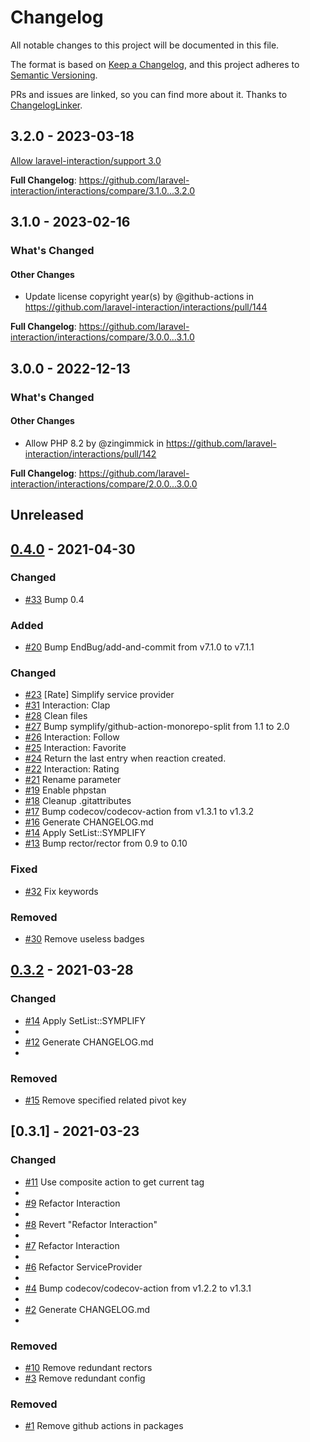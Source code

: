 # Changelog

All notable changes to this project will be documented in this file.

The format is based on [Keep a Changelog](https://keepachangelog.com/en/1.0.0/),
and this project adheres to [Semantic Versioning](https://semver.org/spec/v2.0.0.html).

PRs and issues are linked, so you can find more about it. Thanks to [ChangelogLinker](https://github.com/Symplify/ChangelogLinker).

<!-- changelog-linker -->
## 3.2.0 - 2023-03-18

<!-- Release notes generated using configuration in .github/release.yml at 3.x -->
[Allow laravel-interaction/support 3.0](https://github.com/laravel-interaction/interactions/commit/4083c1e450379fb91eb428c364cc3636e7291473)

**Full Changelog**: https://github.com/laravel-interaction/interactions/compare/3.1.0...3.2.0

## 3.1.0 - 2023-02-16

<!-- Release notes generated using configuration in .github/release.yml at 3.x -->
### What's Changed

#### Other Changes

- Update license copyright year(s) by @github-actions in https://github.com/laravel-interaction/interactions/pull/144

**Full Changelog**: https://github.com/laravel-interaction/interactions/compare/3.0.0...3.1.0

## 3.0.0 - 2022-12-13

<!-- Release notes generated using configuration in .github/release.yml at 3.x -->
### What's Changed

#### Other Changes

- Allow PHP 8.2 by @zingimmick in https://github.com/laravel-interaction/interactions/pull/142

**Full Changelog**: https://github.com/laravel-interaction/interactions/compare/2.0.0...3.0.0

## Unreleased

## [0.4.0](https://github.com/laravel-interaction/interactions/compare/0.3.2...0.4.0) - 2021-04-30

### Changed

- [#33](https://github.com/laravel-interaction/interactions/pull/33) Bump 0.4

### Added

- [#20](https://github.com/laravel-interaction/interactions/pull/20) Bump EndBug/add-and-commit from v7.1.0 to v7.1.1

### Changed

- [#23](https://github.com/laravel-interaction/interactions/pull/23) [Rate] Simplify service provider
- [#31](https://github.com/laravel-interaction/interactions/pull/31) Interaction: Clap
- [#28](https://github.com/laravel-interaction/interactions/pull/28) Clean files
- [#27](https://github.com/laravel-interaction/interactions/pull/27) Bump symplify/github-action-monorepo-split from 1.1 to 2.0
- [#26](https://github.com/laravel-interaction/interactions/pull/26) Interaction: Follow
- [#25](https://github.com/laravel-interaction/interactions/pull/25) Interaction: Favorite
- [#24](https://github.com/laravel-interaction/interactions/pull/24) Return the last entry when reaction created.
- [#22](https://github.com/laravel-interaction/interactions/pull/22) Interaction: Rating
- [#21](https://github.com/laravel-interaction/interactions/pull/21) Rename parameter
- [#19](https://github.com/laravel-interaction/interactions/pull/19) Enable phpstan
- [#18](https://github.com/laravel-interaction/interactions/pull/18) Cleanup .gitattributes
- [#17](https://github.com/laravel-interaction/interactions/pull/17) Bump codecov/codecov-action from v1.3.1 to v1.3.2
- [#16](https://github.com/laravel-interaction/interactions/pull/16) Generate CHANGELOG.md
- [#14](https://github.com/laravel-interaction/interactions/pull/14) Apply SetList::SYMPLIFY
- [#13](https://github.com/laravel-interaction/interactions/pull/13) Bump rector/rector from 0.9 to 0.10

### Fixed

- [#32](https://github.com/laravel-interaction/interactions/pull/32) Fix keywords

### Removed

- [#30](https://github.com/laravel-interaction/interactions/pull/30) Remove useless badges

## [0.3.2](https://github.com/laravel-interaction/interactions/compare/0.3.1...0.3.2) - 2021-03-28

### Changed

- [#14](https://github.com/laravel-interaction/interactions/pull/14) Apply SetList::SYMPLIFY
- 
- [#12](https://github.com/laravel-interaction/interactions/pull/12) Generate CHANGELOG.md
- 

### Removed

- [#15](https://github.com/laravel-interaction/interactions/pull/15) Remove specified related pivot key

## [0.3.1] - 2021-03-23

### Changed

- [#11](https://github.com/laravel-interaction/interactions/pull/11) Use composite action to get current tag
- 
- [#9](https://github.com/laravel-interaction/interactions/pull/9) Refactor Interaction
- 
- [#8](https://github.com/laravel-interaction/interactions/pull/8) Revert "Refactor Interaction"
- 
- [#7](https://github.com/laravel-interaction/interactions/pull/7) Refactor Interaction
- 
- [#6](https://github.com/laravel-interaction/interactions/pull/6) Refactor ServiceProvider
- 
- [#4](https://github.com/laravel-interaction/interactions/pull/4) Bump codecov/codecov-action from v1.2.2 to v1.3.1
- 
- [#2](https://github.com/laravel-interaction/interactions/pull/2) Generate CHANGELOG.md
- 

### Removed

- [#10](https://github.com/laravel-interaction/interactions/pull/10) Remove redundant rectors
- [#3](https://github.com/laravel-interaction/interactions/pull/3) Remove redundant config

### Removed

- [#1](https://github.com/laravel-interaction/interactions/pull/1) Remove github actions in packages
